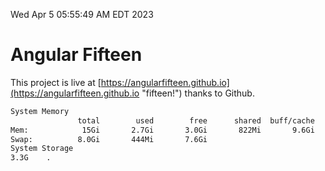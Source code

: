 Wed Apr  5 05:55:49 AM EDT 2023

# Angular Fifteen


This project is live at [https://angularfifteen.github.io](https://angularfifteen.github.io "fifteen!") thanks to Github.

```bash
System Memory
               total        used        free      shared  buff/cache   available
Mem:            15Gi       2.7Gi       3.0Gi       822Mi       9.6Gi        11Gi
Swap:          8.0Gi       444Mi       7.6Gi
System Storage
3.3G	.
```
